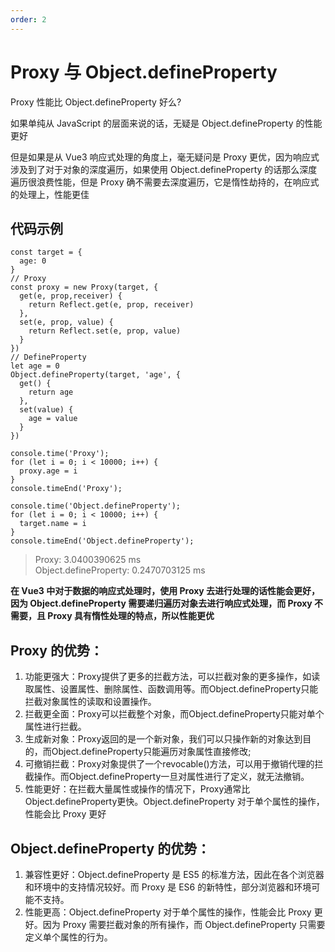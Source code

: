 ```yaml
---
order: 2
---
```


# Proxy 与 Object.defineProperty

Proxy 性能比 Object.defineProperty 好么?

如果单纯从 JavaScript 的层面来说的话，无疑是 Object.defineProperty 的性能更好

但是如果是从 Vue3 响应式处理的角度上，毫无疑问是 Proxy 更优，因为响应式涉及到了对于对象的深度遍历，如果使用 Object.defineProperty 的话那么深度遍历很浪费性能，但是 Proxy 确不需要去深度遍历，它是惰性劫持的，在响应式的处理上，性能更佳

## 代码示例

```js:line-numbers
const target = {
  age: 0
}
// Proxy
const proxy = new Proxy(target, {
  get(e, prop,receiver) {
    return Reflect.get(e, prop, receiver)
  },
  set(e, prop, value) {
    return Reflect.set(e, prop, value)
  }
})
// DefineProperty
let age = 0
Object.defineProperty(target, 'age', {
  get() {
    return age
  },
  set(value) {
    age = value
  }
})

console.time('Proxy');
for (let i = 0; i < 10000; i++) {
  proxy.age = i
}
console.timeEnd('Proxy');

console.time('Object.defineProperty');
for (let i = 0; i < 10000; i++) {
  target.name = i
}
console.timeEnd('Object.defineProperty');
```

> Proxy: 3.0400390625 ms <br/> Object.defineProperty: 0.2470703125 ms

**在 Vue3 中对于数据的响应式处理时，使用 Proxy 去进行处理的话性能会更好，因为 Object.defineProperty 需要递归遍历对象去进行响应式处理，而 Proxy 不需要，且 Proxy 具有惰性处理的特点，所以性能更优**

## Proxy 的优势：

1. 功能更强大：Proxy提供了更多的拦截方法，可以拦截对象的更多操作，如读取属性、设置属性、删除属性、函数调用等。而Object.defineProperty只能拦截对象属性的读取和设置操作。
2. 拦截更全面：Proxy可以拦截整个对象，而Object.defineProperty只能对单个属性进行拦截。
3. 生成新对象：Proxy返回的是一个新对象，我们可以只操作新的对象达到目的，而Object.defineProperty只能遍历对象属性直接修改;
4. 可撤销拦截：Proxy对象提供了一个revocable()方法，可以用于撤销代理的拦截操作。而Object.defineProperty一旦对属性进行了定义，就无法撤销。
5. 性能更好：在拦截大量属性或操作的情况下，Proxy通常比Object.defineProperty更快。Object.defineProperty 对于单个属性的操作，性能会比 Proxy 更好

## Object.defineProperty 的优势：

1. 兼容性更好：Object.defineProperty 是 ES5 的标准方法，因此在各个浏览器和环境中的支持情况较好。而 Proxy 是 ES6 的新特性，部分浏览器和环境可能不支持。
2. 性能更高：Object.defineProperty 对于单个属性的操作，性能会比 Proxy 更好。因为 Proxy 需要拦截对象的所有操作，而 Object.defineProperty 只需要定义单个属性的行为。
